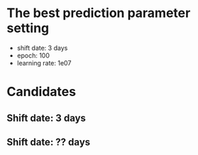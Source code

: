 # The best prediction parameter setting
- shift date: 3 days
- epoch: 100
- learning rate: 1e07


# Candidates
## Shift date: 3 days
## Shift date: ?? days
